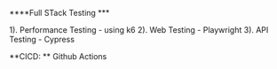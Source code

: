 ****Full STack Testing ***


1). Performance Testing - using k6
2). Web Testing - Playwright
3). API Testing - Cypress


**CICD:
**
Github Actions
